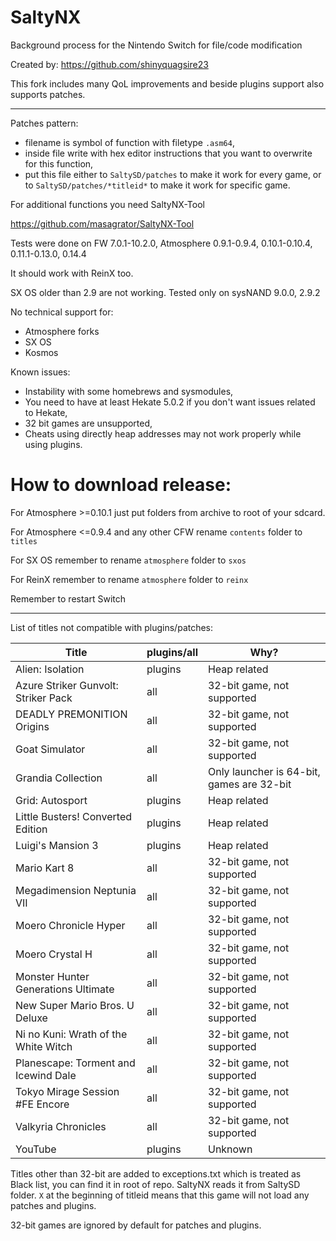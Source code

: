 # SaltyNX
Background process for the Nintendo Switch for file/code modification

Created by: https://github.com/shinyquagsire23

This fork includes many QoL improvements and beside plugins support also supports patches.

---

Patches pattern:
- filename is symbol of function with filetype `.asm64`,
- inside file write with hex editor instructions that you want to overwrite for this function,
- put this file either to `SaltySD/patches` to make it work for every game, or to `SaltySD/patches/*titleid*` to make it work for specific game.

For additional functions you need SaltyNX-Tool

https://github.com/masagrator/SaltyNX-Tool

Tests were done on FW 7.0.1-10.2.0, Atmosphere 0.9.1-0.9.4, 0.10.1-0.10.4, 0.11.1-0.13.0, 0.14.4

It should work with ReinX too.

SX OS older than 2.9 are not working. Tested only on sysNAND 9.0.0, 2.9.2

No technical support for:
- Atmosphere forks
- SX OS
- Kosmos

Known issues:
- Instability with some homebrews and sysmodules,
- You need to have at least Hekate 5.0.2 if you don't want issues related to Hekate,
- 32 bit games are unsupported,
- Cheats using directly heap addresses may not work properly while using plugins.

# How to download release:

For Atmosphere >=0.10.1 just put folders from archive to root of your sdcard.

For Atmosphere <=0.9.4 and any other CFW rename `contents` folder to `titles`

For SX OS remember to rename `atmosphere` folder to `sxos`

For ReinX remember to rename `atmosphere` folder to `reinx`

Remember to restart Switch

---

List of titles not compatible with plugins/patches:

| Title | plugins/all | Why? |
| ------------- | ------------- | ------------- |
| Alien: Isolation | plugins | Heap related |
| Azure Striker Gunvolt: Striker Pack | all | 32-bit game, not supported |
| DEADLY PREMONITION Origins | all | 32-bit game, not supported |
| Goat Simulator | all | 32-bit game, not supported |
| Grandia Collection | all | Only launcher is 64-bit, games are 32-bit |
| Grid: Autosport | plugins | Heap related |
| Little Busters! Converted Edition | plugins | Heap related |
| Luigi's Mansion 3 | plugins | Heap related |
| Mario Kart 8 | all | 32-bit game, not supported |
| Megadimension Neptunia VII | all | 32-bit game, not supported |
| Moero Chronicle Hyper | all | 32-bit game, not supported |
| Moero Crystal H | all | 32-bit game, not supported |
| Monster Hunter Generations Ultimate | all | 32-bit game, not supported |
| New Super Mario Bros. U Deluxe | all | 32-bit game, not supported |
| Ni no Kuni: Wrath of the White Witch | all | 32-bit game, not supported |
| Planescape: Torment and Icewind Dale | all | 32-bit game, not supported |
| Tokyo Mirage Session #FE Encore | all | 32-bit game, not supported |
| Valkyria Chronicles | all | 32-bit game, not supported |
| YouTube | plugins | Unknown |

Titles other than 32-bit are added to exceptions.txt which is treated as Black list, you can find it in root of repo. SaltyNX reads it from SaltySD folder. `X` at the beginning of titleid means that this game will not load any patches and plugins.

32-bit games are ignored by default for patches and plugins.
